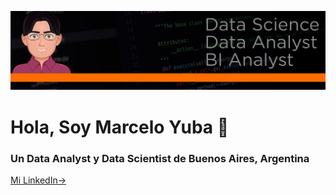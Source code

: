 <div align="center">

![Taxis](scr/banner.png)
</div>

# Hola, Soy Marcelo Yuba 👋
### Un Data Analyst  y Data Scientist de Buenos Aires, Argentina
<div>
<a href="https://www.linkedin.com/in/marcelo-yuba-b9a39827b/" target="_blank">Mi LinkedIn-></a>
</div>


